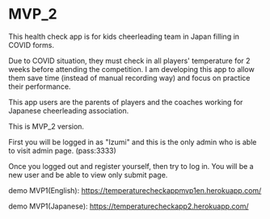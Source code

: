 # MVP_2
This health check app is for kids cheerleading team in Japan filling in COVID forms.

Due to COVID situation, they must check in all players' temperature for 2 weeks before attending the competition. I am developing this app to allow them save time (instead of manual recording way) and focus on practice their performance.

This app users are the parents of players and the coaches working for Japanese cheerleading association.


This is MVP_2 version. 

First you will be logged in as "Izumi" and this is the only admin who is able to visit admin page. (pass:3333)

Once you logged out and register yourself, then try to log in. You will be a new user and be able to view only submit page.


demo MVP1(English): https://temperaturecheckappmvp1en.herokuapp.com/

demo MVP1(Japanese): https://temperaturecheckapp2.herokuapp.com/
